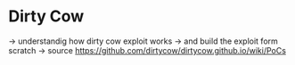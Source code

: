 # Dirty Cow 
  -> understandig how dirty cow exploit works
  -> and build the exploit form scratch
  -> source https://github.com/dirtycow/dirtycow.github.io/wiki/PoCs 
